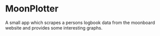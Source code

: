 # MoonPlotter
A small app which scrapes a persons logbook data from the moonboard website and provides some interesting graphs.
